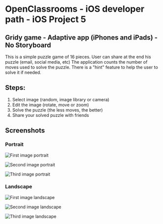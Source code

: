 #  OpenClassrooms - iOS developer path - iOS Project 5
## Gridy game - Adaptive app (iPhones and iPads) - No Storyboard

This is a simple puzzle game of 16 pieces. User can share at the end his puzzle (email, social media, etc)
The application counts the number of moves used to solve the puzzle.
There is a "hint" feature to help the user to solve it if needed.

## Steps:
1. Select image (random, image library or camera)
2. Edit the image (rotate, move or zoom)
3. Solve the puzzle (the less moves, the better)
4. Share your solved puzzle with friends


## Screenshots
### Portrait

![First image portrait](https://raw.githubusercontent.com/supensa/oc_ios_project5/master/Images/Portrait1.png)

![Second image portrait](https://raw.githubusercontent.com/supensa/oc_ios_project5/master/Images/Portrait2.png)

![Third image portrait](https://raw.githubusercontent.com/supensa/oc_ios_project5/master/Images/Portrait3.png)

### Landscape

![First image landscape](https://raw.githubusercontent.com/supensa/oc_ios_project5/master/Images/Landscape1.png)

![Second image landscape](https://raw.githubusercontent.com/supensa/oc_ios_project5/master/Images/Landscape2.png)

![Third image landscape](https://raw.githubusercontent.com/supensa/oc_ios_project5/master/Images/Landscape3.png)
